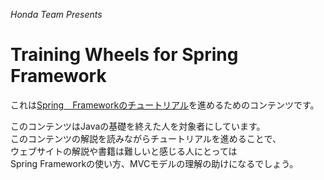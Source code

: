 _Honda Team Presents_  


Training Wheels for Spring Framework
=======

これは[Spring　Frameworkのチュートリアル](http://spring.io/guides/gs/serving-web-content/)を進めるためのコンテンツです。  



このコンテンツはJavaの基礎を終えた人を対象者にしています。  
このコンテンツの解説を読みながらチュートリアルを進めることで、  
ウェブサイトの解説や書籍は難しいと感じる人にとっては   
Spring Frameworkの使い方、MVCモデルの理解の助けになるでしょう。  

